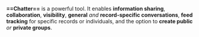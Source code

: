 **==Chatter==** is a powerful tool.
It enables **information sharing**, **collaboration**, **visibility**, **general** *and* **record-specific conversations**, **feed tracking** for specific records or individuals, and the option to **create public** *or* **private groups**. 